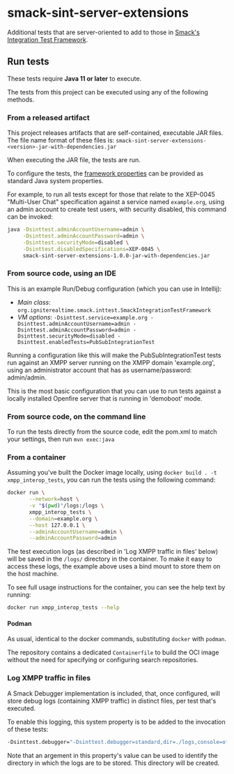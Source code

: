 # smack-sint-server-extensions

Additional tests that are server-oriented to add to those in [Smack's Integration Test Framework](https://download.igniterealtime.org/smack/dailybuilds/sinttest-javadoc/org/igniterealtime/smack/inttest/package-summary.html).

## Run tests

These tests require **Java 11 or later** to execute.

The tests from this project can be executed using any of the following methods.

### From a released artifact

This project releases artifacts that are self-contained, executable JAR files. The file name format of these files is:
`smack-sint-server-extensions-<version>-jar-with-dependencies.jar`

When executing the JAR file, the tests are run.

To configure the tests, the [framework properties](https://download.igniterealtime.org/smack/dailybuilds/sinttest-javadoc/org/igniterealtime/smack/inttest/package-summary.html) can be provided as standard Java system properties.

For example, to run all tests except for those that relate to the XEP-0045 "Multi-User Chat" specification against a service named `example.org`, using an admin account to create test users, with security disabled, this command can be invoked:

```bash
java -Dsinttest.adminAccountUsername=admin \
     -Dsinttest.adminAccountPassword=admin \
     -Dsinttest.securityMode=disabled \
     -Dsinttest.disabledSpecifications=XEP-0045 \
     smack-sint-server-extensions-1.0.0-jar-with-dependencies.jar
```

### From source code, using an IDE

This is an example Run/Debug configuration (which you can use in Intellij):

- *Main class*: `org.igniterealtime.smack.inttest.SmackIntegrationTestFramework`
- *VM options*: `-Dsinttest.service=example.org -Dsinttest.adminAccountUsername=admin -Dsinttest.adminAccountPassword=admin -Dsinttest.securityMode=disabled -Dsinttest.enabledTests=PubSubIntegrationTest`

Running a configuration like this will make the PubSubIntegrationTest tests run against an XMPP server running on the XMPP domain 'example.org', using an administrator account that has as username/password: admin/admin.

This is the most basic configuration that you can use to run tests against a locally installed Openfire server that is running in 'demoboot' mode.

### From source code, on the command line

To run the tests directly from the source code, edit the pom.xml to match your settings, then run `mvn exec:java`

### From a container

Assuming you've built the Docker image locally, using `docker build . -t xmpp_interop_tests`, you can run the tests using the following command:

```bash
docker run \
       --network=host \
       -v "$(pwd)"/logs:/logs \
       xmpp_interop_tests \
       --domain=example.org \
       --host 127.0.0.1 \
       --adminAccountUsername=admin \
       --adminAccountPassword=admin
```

The test execution logs (as described in 'Log XMPP traffic in files' below) will be saved in the `/logs/` directory in the container. To make it easy to access these logs, the example above uses a bind mount to store them on the host machine.

To see full usage instructions for the container, you can see the help text by running:

```bash
docker run xmpp_interop_tests --help
```

#### Podman

As usual, identical to the docker commands, substituting `docker` with `podman`.

The repository contains a dedicated `Containerfile` to build the OCI image without the need for specifying or configuring search repositories.

### Log XMPP traffic in files

A Smack Debugger implementation is included, that, once configured, will store debug logs (containing XMPP traffic) in distinct files, per test that's executed.

To enable this logging, this system property is to be added to the invocation of these tests:

```bash
-Dsinttest.debugger="-Dsinttest.debugger=standard,dir=./logs,console=off"
```

Note that an argement in this property's value can be used to identify the directory in which the logs are to be stored. This directory will be created.
